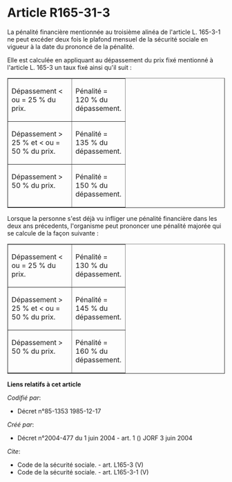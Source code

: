 # Article R165-31-3

La pénalité financière mentionnée au troisième alinéa de l'article L. 165-3-1 ne peut excéder deux fois le plafond mensuel de
la sécurité sociale en vigueur à la date du prononcé de la pénalité. 

Elle est calculée en appliquant au dépassement du prix fixé mentionné à l'article L. 165-3 un taux fixé ainsi qu'il suit : 

<table cellpadding="0" cellspacing="0" align="center" border="1" width="605">
  <tbody>
    <tr>
      <td valign="top" width="131">

Dépassement < ou = 25 % du prix. 

</td>
      <td valign="top" width="104">

Pénalité = 120 % du dépassement. 

</td>
    </tr>
    <tr>
      <td valign="top" width="131">

Dépassement > 25 % et < ou = 50 % du prix. 

</td>
      <td valign="top" width="104">

Pénalité = 135 % du dépassement. 

</td>
    </tr>
    <tr>
      <td valign="top" width="131">

Dépassement > 50 % du prix. 

</td>
      <td width="104" valign="top">

Pénalité = 150 % du dépassement. 

</td>
    </tr>
  </tbody>
</table>

Lorsque la personne s'est déjà vu infliger une pénalité financière dans les deux ans précedents, l'organisme peut prononcer
une pénalité majorée qui se calcule de la façon suivante : 

<table border="1" cellspacing="0" width="605" align="center" cellpadding="0">
  <tbody>
    <tr>
      <td width="131" valign="top">

Dépassement < ou = 25 % du prix. 

</td>
      <td valign="top" width="104">

Pénalité = 130 % du dépassement. 

</td>
    </tr>
    <tr>
      <td width="131" valign="top">

Dépassement > 25 % et < ou = 50 % du prix. 

</td>
      <td width="104" valign="top">

Pénalité = 145 % du dépassement. 

</td>
    </tr>
    <tr>
      <td width="131" valign="top">

Dépassement > 50 % du prix. 

</td>
      <td width="104" valign="top">

Pénalité = 160 % du dépassement.

</td>
    </tr>
  </tbody>
</table>

**Liens relatifs à cet article**

_Codifié par_:

  - Décret n°85-1353 1985-12-17

_Créé par_:

  - Décret n°2004-477 du 1 juin 2004 - art. 1 () JORF 3 juin 2004

_Cite_:

  - Code de la sécurité sociale. - art. L165-3 (V)
  - Code de la sécurité sociale. - art. L165-3-1 (V)
